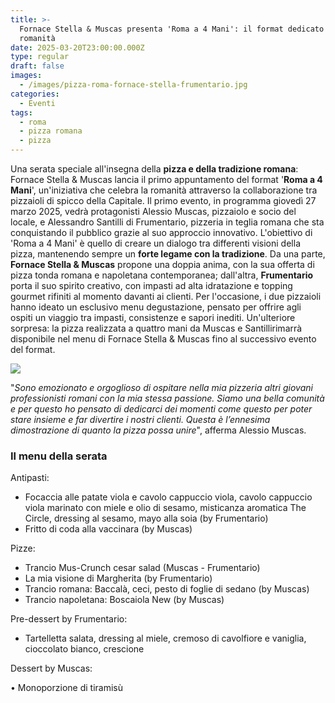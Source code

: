 ```yaml
---
title: >-
  Fornace Stella & Muscas presenta 'Roma a 4 Mani': il format dedicato alla
  romanità
date: 2025-03-20T23:00:00.000Z
type: regular
draft: false
images:
  - /images/pizza-roma-fornace-stella-frumentario.jpg
categories:
  - Eventi
tags:
  - roma
  - pizza romana
  - pizza
---
```


Una serata speciale all'insegna della **pizza e della tradizione romana**: Fornace Stella & Muscas lancia il primo appuntamento del format '**Roma a 4 Mani**', un'iniziativa che celebra la romanità attraverso la collaborazione tra pizzaioli di spicco della Capitale. Il primo evento, in programma giovedì 27 marzo 2025, vedrà protagonisti Alessio Muscas, pizzaiolo e socio del locale, e Alessandro Santilli di Frumentario, pizzeria in teglia romana che sta conquistando il pubblico grazie al suo approccio innovativo. L'obiettivo di 'Roma a 4 Mani' è quello di creare un dialogo tra differenti visioni della pizza, mantenendo sempre un **forte legame con la tradizione**. Da una parte, **Fornace Stella & Muscas** propone una doppia anima, con la sua offerta di pizza tonda romana e napoletana contemporanea; dall'altra, **Frumentario** porta il suo spirito creativo, con impasti ad alta idratazione e topping gourmet rifiniti al momento davanti ai clienti. Per l'occasione, i due pizzaioli hanno ideato un esclusivo menu degustazione, pensato per offrire agli ospiti un viaggio tra impasti, consistenze e sapori inediti. Un'ulteriore sorpresa: la pizza realizzata a quattro mani da Muscas e Santillirimarrà disponibile nel menu di Fornace Stella & Muscas fino al successivo evento del format.

![](/images/pizza-serata-4-mani-fornace-stella-frumentario.jpg)

"*Sono emozionato e orgoglioso di ospitare nella mia pizzeria altri giovani professionisti romani con la mia stessa passione. Siamo una bella comunità e per questo ho pensato di dedicarci dei momenti come questo per poter stare insieme e far divertire i nostri clienti. Questa è l’ennesima dimostrazione di quanto la pizza possa unire*", afferma Alessio Muscas.

### Il menu della serata

Antipasti:

* Focaccia alle patate viola e cavolo cappuccio viola, cavolo cappuccio viola marinato con miele e olio di sesamo, misticanza aromatica The Circle, dressing al sesamo, mayo alla soia (by Frumentario)
* Fritto di coda alla vaccinara (by Muscas)

Pizze:

* Trancio Mus-Crunch cesar salad (Muscas - Frumentario)
* La mia visione di Margherita (by Frumentario)
* Trancio romana: Baccalà, ceci, pesto di foglie di sedano (by Muscas)
* Trancio napoletana: Boscaiola New (by Muscas)

Pre-dessert by Frumentario:

* Tartelletta salata, dressing al miele, cremoso di cavolfiore e vaniglia, cioccolato bianco, crescione

Dessert by Muscas:

&#x9;•		Monoporzione di tiramisù
